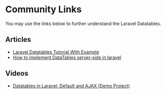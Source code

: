# Community Links

You may use the links below to further understand the Laravel Datatables.

<a name="articles"></a>
## Articles
- [Laravel Datatables Tutorial With Example](https://appdividend.com/2018/04/16/laravel-datatables-tutorial-with-example/)
- [How to implement DataTables server-side in laravel](https://medium.com/justlaravel/how-to-implement-datatables-server-side-in-laravel-bcacf8472d70)

<a name="videos"></a>
## Videos
- [Datatables in Laravel: Default and AJAX (Demo Project)](https://www.youtube.com/watch?v=1wgLY-V69MM)